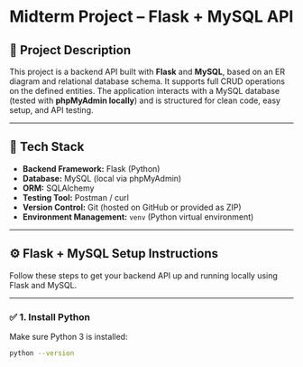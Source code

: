 # Midterm Project – Flask + MySQL API

## 📌 Project Description

This project is a backend API built with **Flask** and **MySQL**, based on an ER diagram and relational database schema. It supports full CRUD operations on the defined entities. The application interacts with a MySQL database (tested with **phpMyAdmin locally**) and is structured for clean code, easy setup, and API testing.

---

## 🧰 Tech Stack

- **Backend Framework:** Flask (Python)  
- **Database:** MySQL (local via phpMyAdmin)  
- **ORM:** SQLAlchemy  
- **Testing Tool:** Postman / curl  
- **Version Control:** Git (hosted on GitHub or provided as ZIP)  
- **Environment Management:** `venv` (Python virtual environment)  

---

## ⚙️ Flask + MySQL Setup Instructions

Follow these steps to get your backend API up and running locally using Flask and MySQL.

---

### ✅ 1. Install Python

Make sure Python 3 is installed:

```bash
python --version
